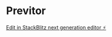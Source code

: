 # Previtor

[Edit in StackBlitz next generation editor ⚡️](https://stackblitz.com/~/github.com/eslco/Previtor)